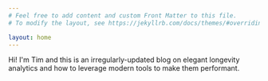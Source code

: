 ```yaml
---
# Feel free to add content and custom Front Matter to this file.
# To modify the layout, see https://jekyllrb.com/docs/themes/#overriding-theme-defaults

layout: home
---
```


Hi! I'm Tim and this is an irregularly-updated blog on elegant longevity analytics and how to leverage modern tools to make them performant.
